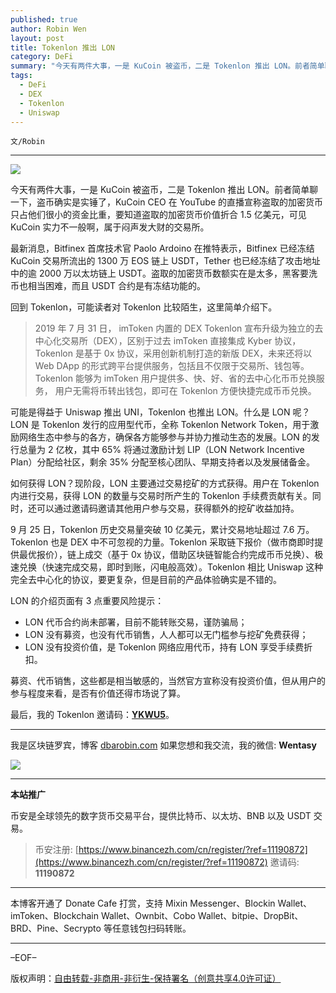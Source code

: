 ```yaml
---
published: true
author: Robin Wen
layout: post
title: Tokenlon 推出 LON
category: DeFi
summary: "今天有两件大事，一是 KuCoin 被盗币，二是 Tokenlon 推出 LON。前者简单聊一下，盗币确实是实锤了，KuCoin CEO 在 YouTube 的直播宣称盗取的加密货币只占他们很小的资金比重，要知道盗取的加密货币价值折合 1.5 亿美元，可见 KuCoin 实力不一般啊，属于闷声发大财的交易所。募资、代币销售，这些都是相当敏感的，当然官方宣称没有投资价值，但从用户的参与程度来看，是否有价值还得市场说了算。"
tags:
  - DeFi
  - DEX
  - Tokenlon
  - Uniswap
---
```


`文/Robin`

***

![](https://cdn.dbarobin.com/w7aa5bk.png)

今天有两件大事，一是 KuCoin 被盗币，二是 Tokenlon 推出 LON。前者简单聊一下，盗币确实是实锤了，KuCoin CEO 在 YouTube 的直播宣称盗取的加密货币只占他们很小的资金比重，要知道盗取的加密货币价值折合 1.5 亿美元，可见 KuCoin 实力不一般啊，属于闷声发大财的交易所。

最新消息，Bitfinex 首席技术官 Paolo Ardoino 在推特表示，Bitfinex 已经冻结 KuCoin 交易所流出的 1300 万 EOS 链上 USDT，Tether 也已经冻结了攻击地址中的逾 2000 万以太坊链上 USDT。盗取的加密货币数额实在是太多，黑客要洗币也相当困难，而且 USDT 合约是有冻结功能的。

回到 Tokenlon，可能读者对 Tokenlon 比较陌生，这里简单介绍下。

> 2019 年 7 月 31 日， imToken 内置的 DEX Tokenlon 宣布升级为独立的去中心化交易所（DEX），区别于过去 imToken 直接集成 Kyber 协议，Tokenlon 是基于 0x 协议，采用创新机制打造的新版 DEX，未来还将以 Web DApp 的形式跨平台提供服务，包括且不仅限于交易所、钱包等。Tokenlon 能够为 imToken 用户提供多、快、好、省的去中心化币币兑换服务， 用户无需将币转出钱包，即可在 Tokenlon 方便快捷完成币币兑换。

可能是得益于 Uniswap 推出 UNI，Tokenlon 也推出 LON。什么是 LON 呢？LON 是 Tokenlon 发行的应用型代币，全称 Tokenlon Network Token，用于激励网络生态中参与的各方，确保各方能够参与并协力推动生态的发展。LON 的发行总量为 2 亿枚，其中 65% 将通过激励计划 LIP（LON Network Incentive Plan）分配给社区，剩余 35% 分配至核心团队、早期支持者以及发展储备金。

如何获得 LON？现阶段，LON 主要通过交易挖矿的方式获得。用户在 Tokenlon 内进行交易，获得 LON 的数量与交易时所产生的 Tokenlon 手续费贡献有关。同时，还可以通过邀请码邀请其他用户参与交易，获得额外的挖矿收益加持。

9 月 25 日，Tokenlon 历史交易量突破 10 亿美元，累计交易地址超过 7.6 万。Tokenlon 也是 DEX 中不可忽视的力量。Tokenlon 采取链下报价（做市商即时提供最优报价），链上成交（基于 0x 协议，借助区块链智能合约完成币币兑换）、极速兑换（快速完成交易，即时到账，闪电般高效）。Tokenlon 相比 Uniswap 这种完全去中心化的协议，要更复杂，但是目前的产品体验确实是不错的。

LON 的介绍页面有 3 点重要风险提示：

* LON 代币合约尚未部署，目前不能转账交易，谨防骗局；
* LON 没有募资，也没有代币销售，人人都可以无门槛参与挖矿免费获得；
* LON 没有投资价值，是 Tokenlon 网络应用代币，持有 LON 享受手续费折扣。

募资、代币销售，这些都是相当敏感的，当然官方宣称没有投资价值，但从用户的参与程度来看，是否有价值还得市场说了算。

最后，我的 Tokenlon 邀请码：**[YKWU5](https://tokenlon.im/lon/activate?r=YKWU5#/)**。

***

我是区块链罗宾，博客 [dbarobin.com](https://dbarobin.com/)
如果您想和我交流，我的微信: **Wentasy**

![](https://cdn.dbarobin.com/v4yywe2.png)

***

**本站推广**

币安是全球领先的数字货币交易平台，提供比特币、以太坊、BNB 以及 USDT 交易。

> 币安注册: [https://www.binancezh.com/cn/register/?ref=11190872](https://www.binancezh.com/cn/register/?ref=11190872)
> 邀请码: **11190872**

***

本博客开通了 Donate Cafe 打赏，支持 Mixin Messenger、Blockin Wallet、imToken、Blockchain Wallet、Ownbit、Cobo Wallet、bitpie、DropBit、BRD、Pine、Secrypto 等任意钱包扫码转账。

<center>
    <div class="--donate-button"
         data-button-id="f8b9df0d-af9a-460d-8258-d3f435445075"
    ></div>
</center>

***

–EOF–

版权声明：[自由转载-非商用-非衍生-保持署名（创意共享4.0许可证）](http://creativecommons.org/licenses/by-nc-nd/4.0/deed.zh)